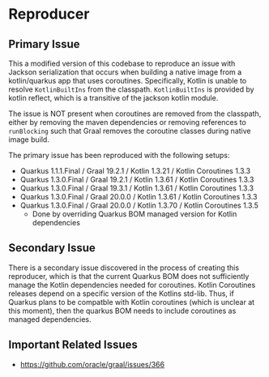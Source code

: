 # Reproducer

## Primary Issue
This a modified version of this codebase to reproduce an issue with Jackson serialization that occurs when building a 
native image from a kotlin/quarkus app that uses coroutines. Specifically, Kotlin is unable to resolve `KotlinBuiltIns`
from the classpath. `KotlinBuiltIns` is provided by kotlin reflect, which is a transitive of the jackson kotlin module.

The issue is NOT present when coroutines are removed from the classpath, either by removing the maven dependencies 
or removing references to `runBlocking` such that Graal removes the coroutine classes during native image build.

The primary issue has been reproduced with the following setups:

- Quarkus 1.1.1.Final / Graal 19.2.1 / Kotlin 1.3.21 / Kotlin Coroutines 1.3.3
- Quarkus 1.3.0.Final / Graal 19.2.1 / Kotlin 1.3.61 / Kotlin Coroutines 1.3.3
- Quarkus 1.3.0.Final / Graal 19.3.1 / Kotlin 1.3.61 / Kotlin Coroutines 1.3.3
- Quarkus 1.3.0.Final / Graal 20.0.0 / Kotlin 1.3.61 / Kotlin Coroutines 1.3.3
- Quarkus 1.3.0.Final / Graal 20.0.0 / Kotlin 1.3.70 / Kotlin Coroutines 1.3.5
  - Done by overriding Quarkus BOM managed version for Kotlin dependencies


## Secondary Issue 
There is a secondary issue discovered in the process of creating this reproducer, which is that the current Quarkus BOM
does not sufficiently manage the Kotlin dependencies needed for coroutines. Kotlin Coroutines releases depend on a
specific version of the Kotlins std-lib. Thus, if Quarkus plans to be compatble with Kotlin coroutines 
(which is unclear at this moment), then the quarkus BOM needs to include coroutines as managed dependencies.


## Important Related Issues
- https://github.com/oracle/graal/issues/366